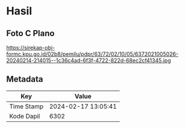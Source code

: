 # Hasil

## Foto C Plano

https://sirekap-obj-formc.kpu.go.id/02b8/pemilu/pdpr/63/72/02/10/05/6372021005026-20240214-214015--1c36c4ad-6f3f-4722-822d-68ec2cf41345.jpg


## Metadata

| Key        | Value               |
| ---------- | ------------------- |
| Time Stamp | 2024-02-17 13:05:41 |
| Kode Dapil | 6302                |



